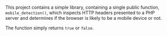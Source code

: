 This project contains a simple library, containing a single public function,
<code>mobile_detection()</code>, which inspects HTTP headers presented to a PHP
server and determines if the browser is likely to be a mobile device or not.

The function simply returns <code>true</code> or <code>false</code>.